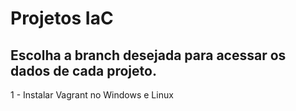 # Projetos IaC 
## Escolha a branch desejada para acessar os dados de cada projeto.
1 - Instalar Vagrant no Windows e Linux
